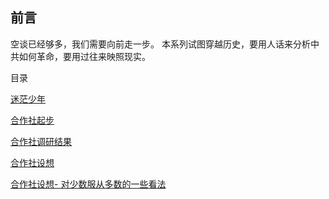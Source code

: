 ## 前言

空谈已经够多，我们需要向前走一步。  本系列试图穿越历史，要用人话来分析中共如何革命，要用过往来映照现实。

目录

[迷茫少年](迷茫少年.md)
    
[合作社起步](怎么干合作社.md)

[合作社调研结果](自组合作社调研结果.md)

[合作社设想](合作社设想.md)

[合作社设想- 对少数服从多数的一些看法](对少数服从多数的一些看法.md)

